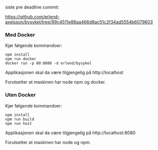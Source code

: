 siste pre deadline commit: 

https://github.com/erlend-axelsson/bysykel/tree/99c4511e88aa466d8ac51c2f34ad5554b6079603

### Med Docker
Kjør følgende kommandoer: 
```
npm install
npm run docker
docker run -p 80:8080 -d erlend/bysykel
```
Applikasjonen skal da være tilgjengelig på http://localhost

Forutsetter at maskinen har node npm og docker.

### Uten Docker
Kjør følgende kommandoer:
```
npm install
npm run build
npm run host
```
Applikasjonen skal da være tilgjengelig på http://localhost:8080

Forutsetter at maskinen har node og npm.
